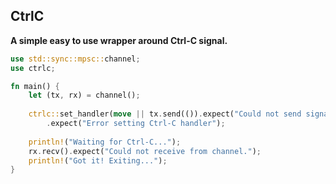 ## CtrlC

**A simple easy to use wrapper around Ctrl-C signal.**



``` rust
use std::sync::mpsc::channel;
use ctrlc;

fn main() {
    let (tx, rx) = channel();
    
    ctrlc::set_handler(move || tx.send(()).expect("Could not send signal on channel."))
        .expect("Error setting Ctrl-C handler");
    
    println!("Waiting for Ctrl-C...");
    rx.recv().expect("Could not receive from channel.");
    println!("Got it! Exiting..."); 
}
```

